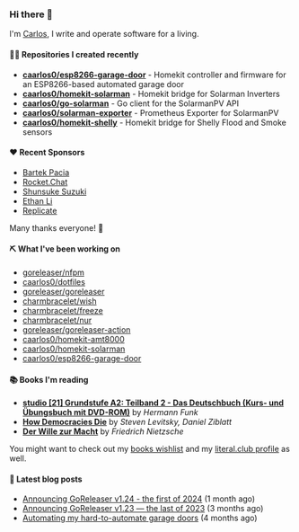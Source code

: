 ### Hi there 👋

I'm [Carlos](https://caarlos0.dev), I write and operate software for a living.

#### 👨‍💻 Repositories I created recently
- **[caarlos0/esp8266-garage-door](https://github.com/caarlos0/esp8266-garage-door)** - Homekit controller and firmware for an ESP8266-based automated garage door
- **[caarlos0/homekit-solarman](https://github.com/caarlos0/homekit-solarman)** - Homekit bridge for Solarman Inverters
- **[caarlos0/go-solarman](https://github.com/caarlos0/go-solarman)** - Go client for the SolarmanPV API
- **[caarlos0/solarman-exporter](https://github.com/caarlos0/solarman-exporter)** - Prometheus Exporter for SolarmanPV
- **[caarlos0/homekit-shelly](https://github.com/caarlos0/homekit-shelly)** - Homekit bridge for Shelly Flood and Smoke sensors


#### ❤️ Recent Sponsors
- [Bartek Pacia](https://github.com/bartekpacia)
- [Rocket.Chat](https://github.com/RocketChat)
- [Shunsuke Suzuki](https://github.com/suzuki-shunsuke)
- [Ethan Li](https://github.com/ethanjli)
- [Replicate](https://github.com/replicate)

Many thanks everyone! 🙏

#### ⛏️ What I've been working on

- [goreleaser/nfpm](https://github.com/goreleaser/nfpm)
- [caarlos0/dotfiles](https://github.com/caarlos0/dotfiles)
- [goreleaser/goreleaser](https://github.com/goreleaser/goreleaser)
- [charmbracelet/wish](https://github.com/charmbracelet/wish)
- [charmbracelet/freeze](https://github.com/charmbracelet/freeze)
- [charmbracelet/nur](https://github.com/charmbracelet/nur)
- [goreleaser/goreleaser-action](https://github.com/goreleaser/goreleaser-action)
- [caarlos0/homekit-amt8000](https://github.com/caarlos0/homekit-amt8000)
- [caarlos0/homekit-solarman](https://github.com/caarlos0/homekit-solarman)
- [caarlos0/esp8266-garage-door](https://github.com/caarlos0/esp8266-garage-door)

#### 📚 Books I'm reading
- **[studio [21] Grundstufe A2: Teilband 2 - Das Deutschbuch (Kurs- und Übungsbuch mit DVD-ROM)](https://literal.club/caarlos0/book/hermann-funk-studio-21-grundstufe-a2-teilband-2-das-deutschbuch-kurs-und-ubungsbuch-mit-dvd-rom-9zuoy)** by _Hermann Funk_
- **[How Democracies Die](https://literal.club/caarlos0/book/how-democracies-die-5395k)** by _Steven Levitsky, Daniel Ziblatt_
- **[Der Wille zur Macht](https://literal.club/caarlos0/book/friedrich-nietzsche-der-wille-zur-macht-5cvbc)** by _Friedrich Nietzsche_

You might want to check out my
[books wishlist](https://www.amazon.com.br/hz/wishlist/ls/EB8P7VS717SV)
and my [literal.club profile](https://literal.club/caarlos0) as well.

#### 📄 Latest blog posts
- [Announcing GoReleaser v1.24 - the first of 2024](https://carlosbecker.com/posts/goreleaser-v1.24/) (1 month ago)
- [Announcing GoReleaser v1.23 — the last of 2023](https://carlosbecker.com/posts/goreleaser-v1.23/) (3 months ago)
- [Automating my hard-to-automate garage doors](https://carlosbecker.com/posts/homekit-garage/) (4 months ago)
